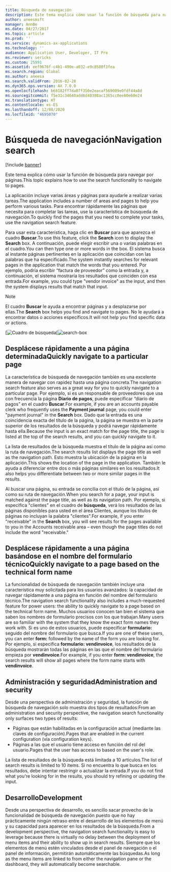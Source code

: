 ```yaml
---
title: Búsqueda de navegación
description: Este tema explica cómo usar la función de búsqueda para navegar por páginas.
author: aneesmsft
manager: AnnBe
ms.date: 04/27/2017
ms.topic: article
ms.prod: ''
ms.service: dynamics-ax-applications
ms.technology: ''
audience: Application User, Developer, IT Pro
ms.reviewer: sericks
ms.custom: 25991
ms.assetid: eef0676f-c4b1-490e-a032-e9c8580f3fea
ms.search.region: Global
ms.author: aneesa
ms.search.validFrom: 2016-02-28
ms.dyn365.ops.version: AX 7.0.0
ms.openlocfilehash: b68182ff7da07f350e2eacaf569089e0fdf44a8d
ms.sourcegitcommit: f5e31c34640add6d40308ac1365cc0ee60e60e24
ms.translationtype: HT
ms.contentlocale: es-ES
ms.lasthandoff: 12/08/2020
ms.locfileid: "4695070"
---
```

# <a name="navigation-search"></a><span data-ttu-id="af07e-103">Búsqueda de navegación</span><span class="sxs-lookup"><span data-stu-id="af07e-103">Navigation search</span></span>

[!include [banner](../includes/banner.md)]

<span data-ttu-id="af07e-104">Este tema explica cómo usar la función de búsqueda para navegar por páginas.</span><span class="sxs-lookup"><span data-stu-id="af07e-104">This topic explains how to use the search functionality to navigate to pages.</span></span>

<span data-ttu-id="af07e-105">La aplicación incluye varias áreas y páginas para ayudarle a realizar varias tareas.</span><span class="sxs-lookup"><span data-stu-id="af07e-105">The application includes a number of areas and pages to help you perform various tasks.</span></span> <span data-ttu-id="af07e-106">Para encontrar rápidamente las páginas que necesita para completar las tareas, use la característica de búsqueda de navegación.</span><span class="sxs-lookup"><span data-stu-id="af07e-106">To quickly find the pages that you need to complete your tasks, use the navigation search feature.</span></span>

<span data-ttu-id="af07e-107">Para usar esta característica, haga clic en **Buscar** para que aparezca el cuadro **Buscar**.</span><span class="sxs-lookup"><span data-stu-id="af07e-107">To use this feature, click the **Search** icon to display the **Search** box.</span></span> <span data-ttu-id="af07e-108">A continuación, puede elegir escribir una o varias palabras en el cuadro.</span><span class="sxs-lookup"><span data-stu-id="af07e-108">You can then type one or more words in the box.</span></span> <span data-ttu-id="af07e-109">El sistema busca al instante páginas pertinentes en la aplicación que coincidan con las palabras que ha especificado.</span><span class="sxs-lookup"><span data-stu-id="af07e-109">The system instantly searches for relevant pages in the application that match the words that you entered.</span></span> <span data-ttu-id="af07e-110">Por ejemplo, podría escribir “factura de proveedor” como la entrada y, a continuación, el sistema mostraría los resultados que coinciden con esa entrada.</span><span class="sxs-lookup"><span data-stu-id="af07e-110">For example, you could type "vendor invoice" as the input, and then the system displays results that match that input.</span></span>

> [!NOTE]
> <span data-ttu-id="af07e-111">El cuadro **Buscar** le ayuda a encontrar páginas y a desplazarse por ellas.</span><span class="sxs-lookup"><span data-stu-id="af07e-111">The **Search** box helps you find and navigate to pages.</span></span> <span data-ttu-id="af07e-112">No le ayudará a encontrar datos o acciones específicos.</span><span class="sxs-lookup"><span data-stu-id="af07e-112">It will not help you find specific data or actions.</span></span>

<span data-ttu-id="af07e-113">[![Cuadro de búsqueda](media/navigation-search.png "Cuadro de búsqueda")</span><span class="sxs-lookup"><span data-stu-id="af07e-113">[![search-box](media/navigation-search.png "Search box")</span></span>

## <a name="quickly-navigate-to-a-particular-page"></a><span data-ttu-id="af07e-114">Desplácese rápidamente a una página determinada</span><span class="sxs-lookup"><span data-stu-id="af07e-114">Quickly navigate to a particular page</span></span>

<span data-ttu-id="af07e-115">La característica de búsqueda de navegación también es una excelente manera de navegar con rapidez hasta una página concreta.</span><span class="sxs-lookup"><span data-stu-id="af07e-115">The navigation search feature also serves as a great way for you to quickly navigate to a particular page.</span></span> <span data-ttu-id="af07e-116">Por ejemplo, si es un responsable de proveedores que usa con frecuencia la página **Diario de pagos**, puede especificar “diario de pagos” en el cuadro **Buscar**.</span><span class="sxs-lookup"><span data-stu-id="af07e-116">For example, if you are an accounts payable clerk who frequently uses the **Payment journal** page, you could enter "payment journal" in the **Search** box.</span></span> <span data-ttu-id="af07e-117">Dado que la entrada es una coincidencia exacta del título de la página, la página se muestra en la parte superior de los resultados de la búsqueda y podrá navegar rápidamente hasta ella.</span><span class="sxs-lookup"><span data-stu-id="af07e-117">Because the input is an exact match for the page title, the page is listed at the top of the search results, and you can quickly navigate to it.</span></span>

<span data-ttu-id="af07e-118">La lista de resultados de la búsqueda muestra el título de la página así como la ruta de navegación.</span><span class="sxs-lookup"><span data-stu-id="af07e-118">The search results list displays the page title as well as the navigation path.</span></span> <span data-ttu-id="af07e-119">Esto muestra la ubicación de la página en la aplicación.</span><span class="sxs-lookup"><span data-stu-id="af07e-119">This shows the location of the page in the application.</span></span> <span data-ttu-id="af07e-120">También le ayuda a diferenciar entre dos o más páginas similares en los resultados.</span><span class="sxs-lookup"><span data-stu-id="af07e-120">It also helps you differentiate between two or more similar pages in the results.</span></span>

<span data-ttu-id="af07e-121">Al buscar una página, su entrada se concilia con el título de la página, así como su ruta de navegación.</span><span class="sxs-lookup"><span data-stu-id="af07e-121">When you search for a page, your input is matched against the page title, as well as its navigation path.</span></span> <span data-ttu-id="af07e-122">Por ejemplo, si especifica "clientes" en el cuadro de **búsqueda**, verá los resultados de las páginas disponibles para usted en el área Clientes, aunque los títulos de páginas no incluyan la palabra "clientes".</span><span class="sxs-lookup"><span data-stu-id="af07e-122">For example, if you enter "receivable" in the **Search** box, you will see results for the pages available to you in the Accounts receivable area – even though the page titles do not include the word "receivable."</span></span>

## <a name="quickly-navigate-to-a-page-based-on-the-technical-form-name"></a><span data-ttu-id="af07e-123">Desplácese rápidamente a una página basándose en el nombre del formulario técnico</span><span class="sxs-lookup"><span data-stu-id="af07e-123">Quickly navigate to a page based on the technical form name</span></span>

<span data-ttu-id="af07e-124">La funcionalidad de búsqueda de navegación también incluye una característica muy solicitada para los usuarios avanzados: la capacidad de navegar rápidamente a una página en función del nombre del formulario técnico.</span><span class="sxs-lookup"><span data-stu-id="af07e-124">The navigation search functionality also includes a much-requested feature for power users: the ability to quickly navigate to a page based on the technical form name.</span></span> <span data-ttu-id="af07e-125">Muchos usuarios conocen tan bien el sistema que saben los nombres de formulario precisos con los que trabajan.</span><span class="sxs-lookup"><span data-stu-id="af07e-125">Many users are so familiar with the system that they know the exact form names they work with.</span></span> <span data-ttu-id="af07e-126">Si es uno de estos usuarios, puede especificar **formulario:** seguido del nombre del formulario que busca.</span><span class="sxs-lookup"><span data-stu-id="af07e-126">If you are one of these users, you can enter **form:** followed by the name of the form you are looking for.</span></span> <span data-ttu-id="af07e-127">Por ejemplo, si especifica **formulario: vendinvoice**, los resultados de la búsqueda mostrarán todas las páginas en las que el nombre del formulario empieza por **vendinvoice**.</span><span class="sxs-lookup"><span data-stu-id="af07e-127">For example, if you enter **form: vendinvoice**, the search results will show all pages where the form name starts with **vendinvoice**.</span></span>

## <a name="administration-and-security"></a><span data-ttu-id="af07e-128">Administración y seguridad</span><span class="sxs-lookup"><span data-stu-id="af07e-128">Administration and security</span></span>

<span data-ttu-id="af07e-129">Desde una perspectiva de administración y seguridad, la función de búsqueda de navegación solo muestra dos tipos de resultados:</span><span class="sxs-lookup"><span data-stu-id="af07e-129">From an administration and security perspective, the navigation search functionality only surfaces two types of results:</span></span>

- <span data-ttu-id="af07e-130">Páginas que están habilitadas en la configuración actual (mediante las claves de configuración).</span><span class="sxs-lookup"><span data-stu-id="af07e-130">Pages that are enabled in the current configuration (via configuration keys).</span></span>
- <span data-ttu-id="af07e-131">Páginas a las que el usuario tiene acceso en función del rol del usuario.</span><span class="sxs-lookup"><span data-stu-id="af07e-131">Pages that the user has access to based on the user's role.</span></span>

<span data-ttu-id="af07e-132">La lista de resultados de la búsqueda está limitada a 10 artículos.</span><span class="sxs-lookup"><span data-stu-id="af07e-132">The list of search results is limited to 10 items.</span></span> <span data-ttu-id="af07e-133">Si no encuentra lo que busca en los resultados, debe intentar restringir o actualizar la entrada.</span><span class="sxs-lookup"><span data-stu-id="af07e-133">If you do not find what you're looking for in the results, you should try refining or updating the input.</span></span>

## <a name="development"></a><span data-ttu-id="af07e-134">Desarrollo</span><span class="sxs-lookup"><span data-stu-id="af07e-134">Development</span></span>

<span data-ttu-id="af07e-135">Desde una perspectiva de desarrollo, es sencillo sacar provecho de la funcionalidad de búsqueda de navegación puesto que no hay prácticamente ningún retraso entre el desarrollo de los elementos de menú y su capacidad para aparecer en los resultados de la búsqueda.</span><span class="sxs-lookup"><span data-stu-id="af07e-135">From a development perspective, the navigation search functionality is easy to leverage because there is virtually no delay between the deployment of menu items and their ability to show up in search results.</span></span> <span data-ttu-id="af07e-136">Siempre que los elementos de menú estén vinculados desde el panel de navegación o el panel de información, permitirán automáticamente las búsquedas.</span><span class="sxs-lookup"><span data-stu-id="af07e-136">As long as the menu items are linked to from either the navigation pane or the dashboard, they will automatically become searchable.</span></span>
